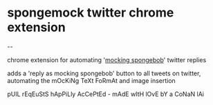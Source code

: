 # spongemock twitter chrome extension

--

chrome extension for automating '[mocking spongebob](http://knowyourmeme.com/memes/mocking-spongebob)' twitter replies

adds a 'reply as mocking spongebob' button to all tweets on twitter, automating the mOcKiNg TeXt FoRmAt and image insertion

pUlL rEqEuStS hApPiLly AcCePtEd - mAdE wItH lOvE bY a CoNaN lAi